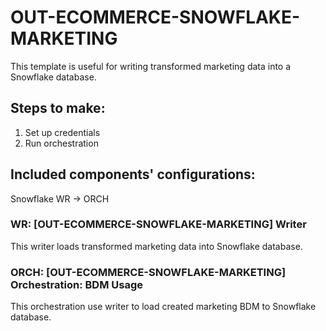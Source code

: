 # OUT-ECOMMERCE-SNOWFLAKE-MARKETING

This template is useful for writing transformed marketing data into a Snowflake database.

## Steps to make:

1.  Set up credentials
2.  Run orchestration

## Included components' configurations:

Snowflake WR -> ORCH

### WR: [OUT-ECOMMERCE-SNOWFLAKE-MARKETING] Writer

This writer loads transformed marketing data into Snowflake database.

### ORCH: [OUT-ECOMMERCE-SNOWFLAKE-MARKETING] Orchestration: BDM Usage

This orchestration use writer to load created marketing BDM to Snowflake database.




